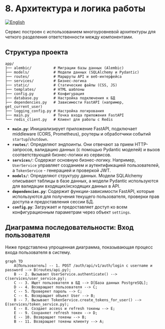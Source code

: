 # 8. Архитектура и логика работы

[![English](https://img.shields.io/badge/lang-English-blue)](../en/08_architecture.md)

Сервис построен с использованием многоуровневой архитектуры для четкого разделения ответственности между компонентами.

## Структура проекта

```
app/
├── alembic/          # Миграции базы данных (Alembic)
├── models/           # Модели данных (SQLAlchemy и Pydantic)
├── routes/           # Маршруты API и веб-интерфейса
├── services/         # Бизнес-логика
├── static/           # Статические файлы (CSS, JS)
├── templates/        # HTML шаблоны
├── config.py         # Конфигурация
├── database.py       # Настройка подключения к БД
├── dependencies.py   # Зависимости FastAPI (например, get_current_user)
├── logging_config.py # Настройка логирования
├── main.py           # Точка входа приложения FastAPI
└── redis_client.py   # Клиент для работы с Redis
```

- **`main.py`**: Инициализирует приложение FastAPI, подключает middleware (CORS, Prometheus), роутеры и обработчики событий `startup`/`shutdown`.
- **`routes/`**: Определяют эндпоинты. Они отвечают за прием HTTP-запросов, валидацию данных (с помощью Pydantic моделей) и вызов соответствующей бизнес-логики из сервисов.
- **`services/`**: Содержат основную бизнес-логику. Например, `UserService` управляет созданием и аутентификацией пользователей, а `TokenService` - генерацией и проверкой JWT.
- **`models/`**: Определяют структуру данных. Модели SQLAlchemy описывают таблицы в базе данных, а модели Pydantic используются для валидации входящих/исходящих данных в API.
- **`dependencies.py`**: Содержит функции-зависимости FastAPI, которые используются для получения текущего пользователя, проверки прав доступа и предоставления сессии БД.
- **`config.py`**: Загружает и предоставляет доступ ко всем конфигурационным параметрам через объект `settings`.

## Диаграмма последовательности: Вход пользователя

Ниже представлена упрощенная диаграмма, показывающая процесс входа пользователя в систему.

```mermaid
graph TD
    A[Пользователь] -- 1. POST /auth/api/v1/auth/login с username и password --> B(routes/api.py);
    B -- 2. Вызывает UserService.authenticate() --> C(services/user_service.py);
    C -- 3. Ищет пользователя в БД --> D[База данных PostgreSQL];
    D -- 4. Возвращает пользователя --> C;
    C -- 5. Проверяет пароль --> C;
    C -- 6. Возвращает объект User --> B;
    B -- 7. Вызывает TokenService.create_tokens_for_user() --> E(services/token_service.py);
    E -- 8. Создает access и refresh токены --> E;
    E -- 9. Сохраняет refresh токен --> D;
    E -- 10. Возвращает токены --> B;
    B -- 11. Возвращает токены клиенту --> A;
```